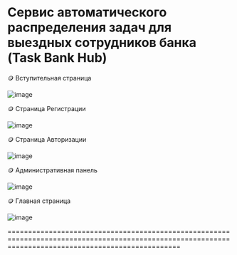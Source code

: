 # Сервис автоматического распределения задач для выездных сотрудников банка (Task Bank Hub)

🪙 Вступительная страница

![image](https://github.com/GgWp897/projectBank/assets/107105044/b2ada6f4-fbee-4c0f-a779-eb6789f98cd3)


🪙 Страница Регистрации 

![image](https://github.com/GgWp897/projectBank/assets/107105044/bbbe0a12-dc6c-44c5-92ce-f0e78b439cd0)


🪙 Страница Авторизации

![image](https://github.com/GgWp897/projectBank/assets/107105044/eb81c932-fb28-44ef-81b8-55b0e0cca277)


🪙 Административная панель 

![image](https://github.com/GgWp897/projectBank/assets/107105044/ea1aa2b6-8fcd-44bd-858f-6fd043b08d2c)


🪙 Главная страница

![image](https://github.com/GgWp897/projectBank/assets/107105044/f56c26dd-dbff-4308-93e2-29c8989e8b33)


======================================================================================================================================================





